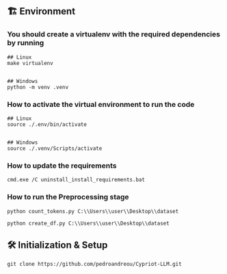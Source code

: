 ## :building_construction: Environment

### You should create a virtualenv with the required dependencies by running
```
## Linux
make virtualenv


## Windows
python -m venv .venv
```


### How to activate the virtual environment to run the code
```
## Linux
source ./.env/bin/activate


## Windows
source ./.venv/Scripts/activate
```


### How to update the requirements
```
cmd.exe /C uninstall_install_requirements.bat
```


### How to run the Preprocessing stage
```
python count_tokens.py C:\\Users\\user\\Desktop\\dataset

python create_df.py C:\\Users\\user\\Desktop\\dataset
```


## 🛠 Initialization & Setup
    git clone https://github.com/pedroandreou/Cypriot-LLM.git
